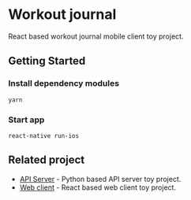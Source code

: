 # Workout journal

React based workout journal mobile client toy project.

## Getting Started

### Install dependency modules
`yarn`

### Start app
`react-native run-ios`


## Related project
* [API Server](https://github.com/zenato/workout-journal-server) - Python based API server toy project.
* [Web client](https://github.com/zenato/workout-journal-web) - React based web
  client toy project.
